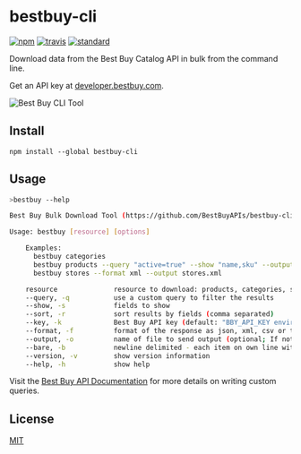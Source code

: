 # bestbuy-cli

[![npm][npm-image]][npm-url]
[![travis][travis-image]][travis-url]
[![standard][standard-image]][standard-url]

[npm-image]: https://img.shields.io/npm/v/bestbuy-cli.svg?style=flat-square
[npm-url]: https://www.npmjs.com/package/bestbuy-cli
[travis-image]: https://img.shields.io/travis/BestBuyAPIs/bestbuy-cli.svg?style=flat-square
[travis-url]: https://travis-ci.org/BestBuyAPIs/bestbuy-cli
[standard-image]: https://img.shields.io/badge/code%20style-standard-brightgreen.svg?style=flat-square
[standard-url]: http://npm.im/standard

Download data from the Best Buy Catalog API in bulk from the command line.

Get an API key at [developer.bestbuy.com](https://developer.bestbuy.com).

![Best Buy CLI Tool](https://cdn.rawgit.com/BestBuyAPIs/bestbuy-cli/master/images/download-all-stores.gif)

## Install

```
npm install --global bestbuy-cli
```

## Usage

```bash
>bestbuy --help

Best Buy Bulk Download Tool (https://github.com/BestBuyAPIs/bestbuy-cli)

Usage: bestbuy [resource] [options]

    Examples:
      bestbuy categories
      bestbuy products --query "active=true" --show "name,sku" --output products.json
      bestbuy stores --format xml --output stores.xml

    resource              resource to download: products, categories, stores
    --query, -q           use a custom query to filter the results
    --show, -s            fields to show
    --sort, -r            sort results by fields (comma separated)
    --key, -k             Best Buy API key (default: "BBY_API_KEY environment variable")
    --format, -f          format of the response as json, xml, csv or tsv (default: "json")
    --output, -o          name of file to send output (optional; If not present, out will go to stdout)
    --bare, -b            newline delimited - each item on own line without extra cruft (default: false)
    --version, -v         show version information
    --help, -h            show help

```
Visit the [Best Buy API Documentation](https://developer.bestbuy.com/documentation) for more details on writing custom queries.

## License

[MIT](LICENSE.md)
